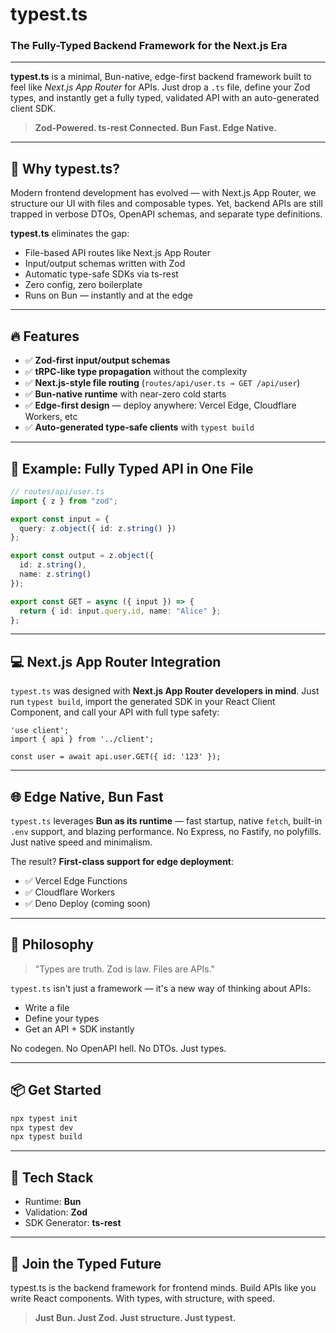 # typest.ts

### The Fully-Typed Backend Framework for the Next.js Era

---

**typest.ts** is a minimal, Bun-native, edge-first backend framework built to feel like *Next.js App Router* for APIs.
Just drop a `.ts` file, define your Zod types, and instantly get a fully typed, validated API with an auto-generated client SDK.

> **Zod-Powered. ts-rest Connected. Bun Fast. Edge Native.**

---

## 🚀 Why typest.ts?

Modern frontend development has evolved — with Next.js App Router, we structure our UI with files and composable types.
Yet, backend APIs are still trapped in verbose DTOs, OpenAPI schemas, and separate type definitions.

**typest.ts** eliminates the gap:

* File-based API routes like Next.js App Router
* Input/output schemas written with Zod
* Automatic type-safe SDKs via ts-rest
* Zero config, zero boilerplate
* Runs on Bun — instantly and at the edge

---

## 🔥 Features

* ✅ **Zod-first input/output schemas**
* ✅ **tRPC-like type propagation** without the complexity
* ✅ **Next.js-style file routing** (`routes/api/user.ts → GET /api/user`)
* ✅ **Bun-native runtime** with near-zero cold starts
* ✅ **Edge-first design** — deploy anywhere: Vercel Edge, Cloudflare Workers, etc
* ✅ **Auto-generated type-safe clients** with `typest build`

---

## 🧬 Example: Fully Typed API in One File

```ts
// routes/api/user.ts
import { z } from "zod";

export const input = {
  query: z.object({ id: z.string() })
};

export const output = z.object({
  id: z.string(),
  name: z.string()
});

export const GET = async ({ input }) => {
  return { id: input.query.id, name: "Alice" };
};
```

---

## 💻 Next.js App Router Integration

`typest.ts` was designed with **Next.js App Router developers in mind**.
Just run `typest build`, import the generated SDK in your React Client Component, and call your API with full type safety:

```tsx
'use client';
import { api } from '../client';

const user = await api.user.GET({ id: '123' });
```

---

## 🌐 Edge Native, Bun Fast

`typest.ts` leverages **Bun as its runtime** — fast startup, native `fetch`, built-in `.env` support, and blazing performance.
No Express, no Fastify, no polyfills. Just native speed and minimalism.

The result? **First-class support for edge deployment**:

* ✅ Vercel Edge Functions
* ✅ Cloudflare Workers
* ✅ Deno Deploy (coming soon)

---

## 🧠 Philosophy

> "Types are truth. Zod is law. Files are APIs."

`typest.ts` isn't just a framework — it's a new way of thinking about APIs:

* Write a file
* Define your types
* Get an API + SDK instantly

No codegen. No OpenAPI hell. No DTOs. Just types.

---

## 📦 Get Started

```bash
npx typest init
npx typest dev
npx typest build
```

---

## 🧪 Tech Stack

* Runtime: **Bun**
* Validation: **Zod**
* SDK Generator: **ts-rest**

---

## 🏁 Join the Typed Future

typest.ts is the backend framework for frontend minds.
Build APIs like you write React components. With types, with structure, with speed.

> **Just Bun. Just Zod. Just structure. Just typest.**
